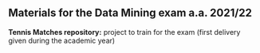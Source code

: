 Materials for the Data Mining exam a.a. 2021/22
---------
**Tennis Matches repository:** project to train for the exam (first delivery given during the academic year)
